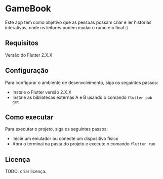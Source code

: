 # GameBook
Este app tem como objetivo que as pessoas possam criar e ler histórias interativas, onde os leitores podem mudar o rumo e o final :) 

## Requisitos
Versão do Flutter 2.X.X

## Configuração
Para configurar o ambiente de desenvolvimento, siga os seguintes passos:

* Instale o Flutter versão 2.X.X
* Instale as bibliotecas externas A e B usando o comando `flutter pub get`

## Como executar
Para executar o projeto, siga os seguintes passos:

* Inicie um emulador ou conecte um dispositivo físico
* Abra o terminal na pasta do projeto e execute o comando `flutter run`

## Licença
TODO: criar licença.

